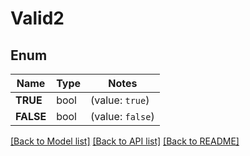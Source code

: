 # Valid2

## Enum

Name | Type | Notes
------------ | ------------- | -------------
**TRUE** | bool | (value: `true`)
**FALSE** | bool | (value: `false`)


[[Back to Model list]](../README.md#documentation-for-models) [[Back to API list]](../README.md#documentation-for-api-endpoints) [[Back to README]](../README.md)


